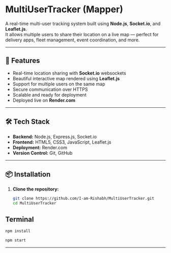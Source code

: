 # MultiUserTracker (Mapper)

A real-time multi-user tracking system built using **Node.js**, **Socket.io**, and **Leaflet.js**.  
It allows multiple users to share their location on a live map — perfect for delivery apps, fleet management, event coordination, and more.

---

## 🚀 Features
- Real-time location sharing with **Socket.io** websockets
- Beautiful interactive map rendered using **Leaflet.js**
- Support for multiple users on the same map
- Secure communication over HTTPS
- Scalable and ready for deployment
- Deployed live on **Render.com**

---

## 🛠 Tech Stack
- **Backend:** Node.js, Express.js, Socket.io
- **Frontend:** HTML5, CSS3, JavaScript, Leaflet.js
- **Deployment:** Render.com
- **Version Control:** Git, GitHub

---

## 📦 Installation

1. **Clone the repository:**
   ```bash
   git clone https://github.com/I-am-Rishabh/MultiUserTracker.git
   cd MultiUserTracker

## Terminal
```bash
npm install
```
```bash
npm start
```
---
